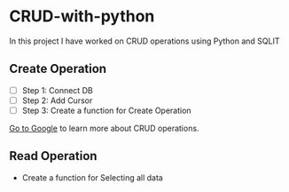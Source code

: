 # CRUD-with-python

In this project I have worked on CRUD operations using Python and SQLIT

## Create Operation

- [ ] Step 1: Connect DB
- [ ] Step 2: Add Cursor
- [ ] Step 3: Create a function for Create Operation

[Go to Google](google.com) to learn more about CRUD operations.

## Read Operation

- Create a function for Selecting all data
